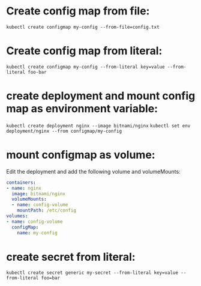# Create config map from file: 

`kubectl create configmap my-config --from-file=config.txt`

# Create config map from literal:
`kubectl create configmap my-config --from-literal key=value --from-literal foo-bar`

# create deployment and mount config map as environment variable:
`kubectl create deployment nginx --image bitnami/nginx`
`kubectl set env deployment/nginx --from configmap/my-config`

# mount configmap as volume:
Edit the deployment and add the following volume and volumeMounts:

```yaml
containers: 
- name: nginx
  image: bitnami/nginx
  volumeMounts:
  - name: config-volume
    mountPath: /etc/config
volumes:
- name: config-volume
  configMap:
    name: my-config
```

# create secret from literal:
`kubectl create secret generic my-secret --from-literal key=value --from-literal foo=bar`